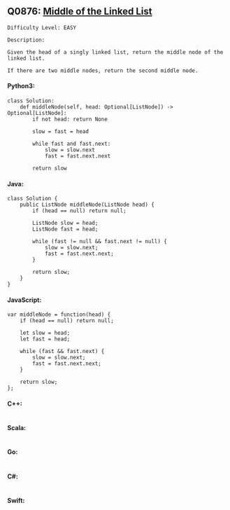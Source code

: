 ## Q0876: [Middle of the Linked List](https://leetcode.com/problems/middle-of-the-linked-list/)

```
Difficulty Level: EASY
```

```
Description:

Given the head of a singly linked list, return the middle node of the linked list.

If there are two middle nodes, return the second middle node.
```

#### Python3:

```
class Solution:
    def middleNode(self, head: Optional[ListNode]) -> Optional[ListNode]:
        if not head: return None

        slow = fast = head

        while fast and fast.next:
            slow = slow.next
            fast = fast.next.next

        return slow
```

#### Java:

```
class Solution {
    public ListNode middleNode(ListNode head) {
        if (head == null) return null;

        ListNode slow = head;
        ListNode fast = head;

        while (fast != null && fast.next != null) {
            slow = slow.next;
            fast = fast.next.next;
        }

        return slow;
    }
}
```

#### JavaScript:

```
var middleNode = function(head) {
    if (head == null) return null;

    let slow = head;
    let fast = head;

    while (fast && fast.next) {
        slow = slow.next;
        fast = fast.next.next;
    }

    return slow;
};
```

#### C++:

```

```

#### Scala:

```

```

#### Go:

```

```

#### C#:

```

```

#### Swift:

```

```